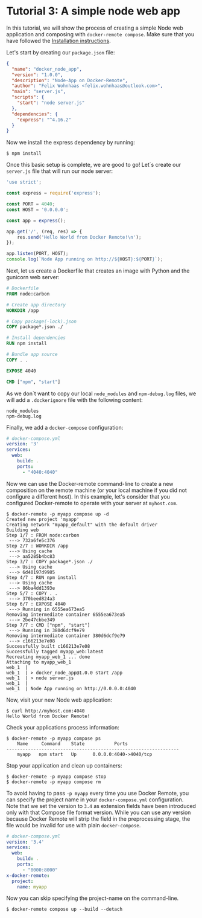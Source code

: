 # Tutorial 3: A simple node web app

In this tutorial, we will show the process of creating a simple Node web
application and composing with `docker-remote compose`. Make sure that you
have followed the [Installation instructions](install.md).

Let's start by creating our `package.json` file:

```json
{
  "name": "docker_node_app",
  "version": "1.0.0",
  "description": "Node-App on Docker-Remote",
  "author": "Felix Wohnhaas <felix.wohnhaas@outlook.com>",
  "main": "server.js",
  "scripts": {
    "start": "node server.js"
  },
  "dependencies": {
    "express": "^4.16.2"
  }
}
```

Now we install the express dependency by running:

    $ npm install

Once this basic setup is complete, we are good to go! Let´s create our `server.js` file that will run our node server:

```js
'use strict';

const express = require('express');

const PORT = 4040;
const HOST = '0.0.0.0';

const app = express();

app.get('/', (req, res) => {
    res.send('Hello World from Docker Remote!\n');
});

app.listen(PORT, HOST);
console.log(`Node App running on http://${HOST}:${PORT}`);
```

Next, let us create a Dockerfile that creates an image with Python and the
gunicorn web server:

```Dockerfile
# Dockerfile
FROM node:carbon

# Create app directory
WORKDIR /app

# Copy package(-lock).json
COPY package*.json ./

# Install dependencies
RUN npm install

# Bundle app source
COPY . .

EXPOSE 4040

CMD ["npm", "start"]
```

As we don´t want to copy our local `node_modules` and `npm-debug.log` files, we will add a `.dockerignore` file with the following content:

```.dockerignore
node_modules
npm-debug.log
```

Finally, we add a `docker-compose` configuration:

```yaml
# docker-compose.yml
version: '3'
services:
  web:
    build: .
    ports:
      - "4040:4040"
```

Now we can use the Docker-remote command-line to create a new composition on
the remote machine (or your local machine if you did not configure a different
host). In this example, let's consider that you configured Docker-remote to
operate with your server at `myhost.com`.

```
$ docker-remote -p myapp compose up -d
Created new project 'myapp'
Creating network "myapp_default" with the default driver
Building web
Step 1/7 : FROM node:carbon
 ---> 732a6fe5c376
Step 2/7 : WORKDIR /app
 ---> Using cache
 ---> aa5285b4bc83
Step 3/7 : COPY package*.json ./
 ---> Using cache
 ---> 6d40197d9985
Step 4/7 : RUN npm install
 ---> Using cache
 ---> 86ba4dd1393e
Step 5/7 : COPY . .
 ---> 370beed824a3
Step 6/7 : EXPOSE 4040
 ---> Running in 6555ea673ea5
Removing intermediate container 6555ea673ea5
 ---> 2be47cbbe349
Step 7/7 : CMD ["npm", "start"]
 ---> Running in 380d6dcf9e79
Removing intermediate container 380d6dcf9e79
 ---> c166213e7e08
Successfully built c166213e7e08
Successfully tagged myapp_web:latest
Recreating myapp_web_1 ... done
Attaching to myapp_web_1
web_1  |
web_1  | > docker_node_app@1.0.0 start /app
web_1  | > node server.js
web_1  |
web_1  | Node App running on http://0.0.0.0:4040
```

Now, visit your new Node web application:

    $ curl http://myhost.com:4040
    Hello World from Docker Remote!

Check your applications process information:

```
$ docker-remote -p myapp compose ps
    Name     Command    State           Ports
----------------------------------------------------------------
    myapp   npm start   Up      0.0.0.0:4040->4040/tcp
```

Stop your application and clean up containers:

    $ docker-remote -p myapp compose stop
    $ docker-remote -p myapp compose rm

To avoid having to pass `-p myapp` every time you use Docker Remote, you
can specify the project name in your `docker-compose.yml` configuration.
Note that we set the version to `3.4` as extension fields have been introduced
only with that Compose file format version. While you can use any version
because Docker Remote will strip the field in the preprocessing stage, the
file would be invalid for use with plain `docker-compose`.

```yaml
# docker-compose.yml
version: '3.4'
services:
  web:
    build: .
    ports:
      - "8000:8000"
x-docker-remote:
  project:
    name: myapp
```

Now you can skip specifying the project-name on the command-line.

    $ docker-remote compose up --build --detach
